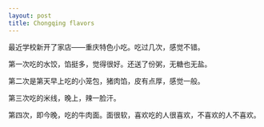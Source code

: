```yaml
---
layout: post
title: Chongqing flavors
---
```


最近学校新开了家店——重庆特色小吃。吃过几次，感觉不错。

第一次吃的水饺，馅挺多，觉得很好。还送了份粥，无糖也无盐。

第二次是第天早上吃的小笼包，猪肉馅，皮有点厚，感觉一般。

第三次吃的米线，晚上，辣一脸汗。

第四次，即今晚，吃的牛肉面。面很软，喜欢吃的人很喜欢，不喜欢的人不喜欢。
